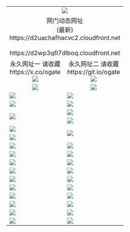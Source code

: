 ﻿<table>
  <tr></tr>
  <tr><td colspan=2 align=center><img src="https://d2uachafhacvc2.cloudfront.net/Up/oGate.jpg" /></td></tr>
  <tr><td colspan=2 align=center>网门动态网址<br/>(最新)
<br>https://d2uachafhacvc2.cloudfront.net
<br/>
<br>https://d2wp3qfl7dlboq.cloudfront.net
    </td>
  </tr>
  <tr>
    <td align=center>永久网址一 请收藏<br/>https://x.co/ogate<br><a href="https://d2uachafhacvc2.cloudfront.net/Up/0WMGDL1.png"><img src="https://d2uachafhacvc2.cloudfront.net/Up/0WMGD1.png" /></a></td>
    <td align=center>永久网址二 请收藏<br/>https://git.io/ogate<br><a href="https://d2uachafhacvc2.cloudfront.net/Up/0WMGDL2.png"><img src="https://d2uachafhacvc2.cloudfront.net/Up/0WMGD2.png" /></a></td>
  </tr>
  <tr>
    <td align=center><a href="https://d2uachafhacvc2.cloudfront.net/?from=github"><img src="https://d2uachafhacvc2.cloudfront.net/Up/0WMPG.jpg" /></a></td>
    <td align=center><a href="https://d2uachafhacvc2.cloudfront.net/ogUP.aspx?name=0oGate.apk&from=github"><img src="https://d2uachafhacvc2.cloudfront.net/Up/0WMAZ.jpg" /></a></td>
  </tr>
  <tr>
    <td><a href="https://d2uachafhacvc2.cloudfront.net/oNote.aspx?id=oGate&from=github" target="_blank"><img src="https://d2uachafhacvc2.cloudfront.net/Up/0WCYY.jpg" /></a></td>
    <td><a href="https://d2uachafhacvc2.cloudfront.net/oNote.aspx?id=oNote&from=github" target="_blank"><img src="https://d2uachafhacvc2.cloudfront.net/Up/0WZTT.jpg" /></a></td>
  </tr>
  <tr>
    <td><a href="https://d2uachafhacvc2.cloudfront.net/ogDY.aspx?from=github" target="_blank"><img src="https://d2uachafhacvc2.cloudfront.net/Up/DY.jpg"/></a></td>
    <td><a href="https://d2uachafhacvc2.cloudfront.net/ogST.aspx?from=github" target="_blank"><img src="https://d2uachafhacvc2.cloudfront.net/Up/ST.jpg"/></a></td>
  </tr>
  <tr>
    <td rowspan=2><a href="https://d2uachafhacvc2.cloudfront.net/ogUP.aspx?name=WJ.mp4&from=github" target="_blank"><img src="https://d2uachafhacvc2.cloudfront.net/Up/WJ.jpg" /></a></td>
    <td><a href="https://d2uachafhacvc2.cloudfront.net/ogUP.aspx?name=DKC.mp4&count=17&from=github" target="_blank"><img src="https://d2uachafhacvc2.cloudfront.net/Up/DKC.jpg" /></a></td> 
  </tr>
  <tr>
    <td><a href="https://d2uachafhacvc2.cloudfront.net/ogUP.aspx?name=LRWS.mp4&count=6B:16,5A:10,5B:35,4A:14,4B:19,3A:10,3B:26,2A:16,2B:21,1A:23,1B:29&from=github" target="_blank"><img src="https://d2uachafhacvc2.cloudfront.net/Up/LRWS.jpg" /></a></td>
  </tr>
  <tr>
    <td><a href="https://d2uachafhacvc2.cloudfront.net/ogUP.aspx?name=JQR.mp4&count=2&from=github" target="_blank"><img src="https://d2uachafhacvc2.cloudfront.net/Up/JQR.jpg" /></a></td>   
    <td rowspan=2><a href="https://d2uachafhacvc2.cloudfront.net/ogUP.aspx?name=JP.mp4&count=9&from=github" target="_blank"><img src="https://d2uachafhacvc2.cloudfront.net/Up/JP.jpg" /></td>
  </tr>
  <tr>
    <td><a href="https://d2uachafhacvc2.cloudfront.net/ogUP.aspx?name=ZSJ.mp4&count=16&from=github" target="_blank"><img src="https://d2uachafhacvc2.cloudfront.net/Up/ZSJ.jpg" /></a></td>
  </tr>
  <tr>
    <td><a href="https://d2uachafhacvc2.cloudfront.net/ogUP.aspx?name=SSZJ.mp4&count=7&current=2&from=github" target="_blank"><img src="https://d2uachafhacvc2.cloudfront.net/Up/SSZJ.jpg" /></a></td>
    <td><a href="https://d2uachafhacvc2.cloudfront.net/ogUP.aspx?name=WH.mp4&from=github" target="_blank"><img src="https://d2uachafhacvc2.cloudfront.net/Up/WH.jpg" /></a></td>
  </tr>
  <tr>
    <td><a href="https://d2uachafhacvc2.cloudfront.net/ogUP.aspx?name=3XZM.mp4&from=github" target="_blank"><img src="https://d2uachafhacvc2.cloudfront.net/Up/3XZM0.jpg" /></a></td>
    <td><a href="https://d2uachafhacvc2.cloudfront.net/ogUP.aspx?name=TRHY.mp4&from=github" target="_blank"><img src="https://d2uachafhacvc2.cloudfront.net/Up/TRHY.jpg" /></a></td>
  </tr>
  <tr>
    <td><a href="https://d2uachafhacvc2.cloudfront.net/ogUP.aspx?name=4SQQ.mp4&count=06:13&current=06:13&from=github" target="_blank"><img src="https://d2uachafhacvc2.cloudfront.net/Up/4SQQ0.jpg" /></a></td>
    <td><a href="https://d2uachafhacvc2.cloudfront.net/ogUP.aspx?name=4SHQ.mp4&count=06:13&current=06:13&from=github" target="_blank"><img src="https://d2uachafhacvc2.cloudfront.net/Up/4SHQ0.jpg" /></a></td>
  </tr>
  <tr>
    <td><a href="https://d2uachafhacvc2.cloudfront.net/ogUP.aspx?name=4SZG.mp4&count=06:15&current=06:14&from=github" target="_blank"><img src="https://d2uachafhacvc2.cloudfront.net/Up/4SZG0.jpg" /></a></td>
    <td><a href="https://d2uachafhacvc2.cloudfront.net/ogUP.aspx?name=4SDJ.mp4&count=06:22&current=06:21&from=github" target="_blank"><img src="https://d2uachafhacvc2.cloudfront.net/Up/4SDJ0.jpg" /></a></td>
  </tr>
  <tr>
    <td><a href="https://d2uachafhacvc2.cloudfront.net/onUP.aspx?name=https://x.co/dtw99&from=github" target="_blank"><img src="https://d2uachafhacvc2.cloudfront.net/Up/0DTW.jpg"/></a></td>
    <td><a href="https://d2uachafhacvc2.cloudfront.net/onUP.aspx?name=https://d2ao90bsskjq20.cloudfront.net/acenter/&from=github" target="_blank"><img src="https://d2uachafhacvc2.cloudfront.net/Up/0TDW.jpg" /></a></td>
  </tr>
  <tr>
    <td><a href="https://d2uachafhacvc2.cloudfront.net/onUP.aspx?name=https://d3qz7yth5i2rae.cloudfront.net/gb/nsc413.htm&from=github" target="_blank"><img src="https://d2uachafhacvc2.cloudfront.net/Up/0DJY.jpg" /></a></td>
    <td><a href="https://d2uachafhacvc2.cloudfront.net/onUP.aspx?name=https://dgocdxv5343dc.cloudfront.net/xtr/gb/prog204.html&from=github" target="_blank"><img src="https://d2uachafhacvc2.cloudfront.net/Up/0XTR.jpg" /></a></td>
  </tr>
  <tr>
    <td><a href="https://d2uachafhacvc2.cloudfront.net/onUP.aspx?name=https://d7203y8eitivv.cloudfront.net&from=github" target="_blank"><img src="https://d2uachafhacvc2.cloudfront.net/Up/0MHW.jpg" /></a></td>
    <td><a href="https://d2uachafhacvc2.cloudfront.net/onUP.aspx?name=https://d38z1xzg5vtneh.cloudfront.net&from=github" target="_blank"><img src="https://d2uachafhacvc2.cloudfront.net/Up/0ZJW.jpg" /></a></td>
  </tr>
  <tr>
    <td><a href="https://d2uachafhacvc2.cloudfront.net/ogUP.aspx?name=FG.zip&from=github" target="_blank"><img src="https://d2uachafhacvc2.cloudfront.net/Up/FG.jpg" /></a></td>
    <td><a href="https://d2uachafhacvc2.cloudfront.net/ogUP.aspx?name=FGA.apk&from=github" target="_blank"><img src="https://d2uachafhacvc2.cloudfront.net/Up/FGA.jpg" /></a></td>
  </tr>
  <tr>
    <td><a href="https://d2uachafhacvc2.cloudfront.net/ogUP.aspx?name=U.zip&from=github" target="_blank"><img src="https://d2uachafhacvc2.cloudfront.net/Up/U.jpg" /></a></td>
    <td><a href="https://d2uachafhacvc2.cloudfront.net/ogUP.aspx?name=UA.apk&from=github" target="_blank"><img src="https://d2uachafhacvc2.cloudfront.net/Up/UA.jpg" /></a></td>
  </tr>
  <tr>
    <td><a href="https://d2uachafhacvc2.cloudfront.net/ogUP.aspx?name=0iPPOTV.zip&from=github" target="_blank"><img src="https://d2uachafhacvc2.cloudfront.net/Up/0iPPOTV.jpg" /></a></td>
    <td><a href="https://d2uachafhacvc2.cloudfront.net/ogUP.aspx?name=0iNTD.apk&from=github" target="_blank"><img src="https://d2uachafhacvc2.cloudfront.net/Up/0iNTD.jpg" /></a></td>
  </tr>
</table>
